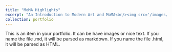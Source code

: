 ```yaml
---
title: "MoMA Highlights"
excerpt: "An Introduction to Modern Art and MoMA<br/><img src='/images/moma.jpg'>"
collection: portfolio
---
```


This is an item in your portfolio. It can be have images or nice text. If you name the file .md, it will be parsed as markdown. If you name the file .html, it will be parsed as HTML. 
